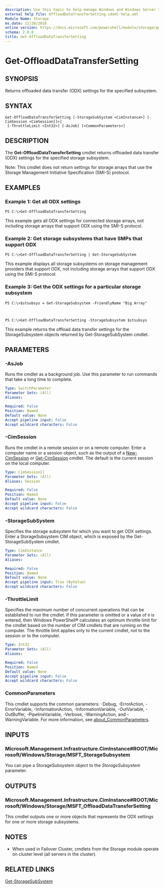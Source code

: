 ```yaml
---
description: Use this topic to help manage Windows and Windows Server technologies with Windows PowerShell.
external help file: OffloadDataTransferSetting.cdxml-help.xml
Module Name: Storage
ms.date: 12/20/2016
online version: https://docs.microsoft.com/powershell/module/storage/get-offloaddatatransfersetting?view=windowsserver2016-ps&wt.mc_id=ps-gethelp
schema: 2.0.0
title: Get-OffloadDataTransferSetting
---
```


# Get-OffloadDataTransferSetting

## SYNOPSIS
Returns offloaded data transfer (ODX) settings for the specified subsystem.

## SYNTAX

```
Get-OffloadDataTransferSetting [-StorageSubSystem <CimInstance>] [-CimSession <CimSession[]>]
 [-ThrottleLimit <Int32>] [-AsJob] [<CommonParameters>]
```

## DESCRIPTION
The **Get-OffloadDataTransferSetting** cmdlet returns offloaded data transfer (ODX) settings for the specified storage subsystem.

Note: This cmdlet does not return settings for storage arrays that use the Storage Management Initiative Specification (SMI-S) protocol.

## EXAMPLES

### Example 1: Get all ODX settings
```
PS C:\>Get-OffloadDataTransferSetting
```

This example gets all ODX settings for connected storage arrays, not including storage arrays that support ODX using the SMI-S protocol.

### Example 2: Get storage subsystems that have SMPs that support ODX
```
PS C:\>Get-OffloadDataTransferSetting | Get-StorageSubSystem
```

This example displays all storage subsystems on storage management providers that support ODX, not including storage arrays that support ODX using the SMI-S protocol.

### Example 3: Get the ODX settings for a particular storage subsystem
```
PS C:\>$stsubsys = Get-StorageSubsystem -FriendlyName "Big Array"



PS C:\>Get-OffloadDataTransferSetting -StorageSubsystem $stsubsys
```

This example returns the offload data transfer settings for the StorageSubsystem objects returned by Get-StorageSubSystem cmdlet.

## PARAMETERS

### -AsJob
Runs the cmdlet as a background job. Use this parameter to run commands that take a long time to complete.

```yaml
Type: SwitchParameter
Parameter Sets: (All)
Aliases:

Required: False
Position: Named
Default value: None
Accept pipeline input: False
Accept wildcard characters: False
```

### -CimSession
Runs the cmdlet in a remote session or on a remote computer.
Enter a computer name or a session object, such as the output of a [New-CimSession](https://go.microsoft.com/fwlink/p/?LinkId=227967) or [Get-CimSession](https://go.microsoft.com/fwlink/p/?LinkId=227966) cmdlet.
The default is the current session on the local computer.

```yaml
Type: CimSession[]
Parameter Sets: (All)
Aliases: Session

Required: False
Position: Named
Default value: None
Accept pipeline input: False
Accept wildcard characters: False
```

### -StorageSubSystem
Specifies the storage subsystem for which you want to get ODX settings.
Enter a StorageSubsystem CIM object, which is exposed by the Get-StorageSubSystem cmdlet.

```yaml
Type: CimInstance
Parameter Sets: (All)
Aliases:

Required: False
Position: Named
Default value: None
Accept pipeline input: True (ByValue)
Accept wildcard characters: False
```

### -ThrottleLimit
Specifies the maximum number of concurrent operations that can be established to run the cmdlet.
If this parameter is omitted or a value of `0` is entered, then Windows PowerShell® calculates an optimum throttle limit for the cmdlet based on the number of CIM cmdlets that are running on the computer.
The throttle limit applies only to the current cmdlet, not to the session or to the computer.

```yaml
Type: Int32
Parameter Sets: (All)
Aliases:

Required: False
Position: Named
Default value: None
Accept pipeline input: False
Accept wildcard characters: False
```

### CommonParameters
This cmdlet supports the common parameters: -Debug, -ErrorAction, -ErrorVariable, -InformationAction, -InformationVariable, -OutVariable, -OutBuffer, -PipelineVariable, -Verbose, -WarningAction, and -WarningVariable. For more information, see [about_CommonParameters](https://go.microsoft.com/fwlink/?LinkID=113216).

## INPUTS

### Microsoft.Management.Infrastructure.CimInstance#ROOT/Microsoft/Windows/Storage/MSFT_StorageSubsystem
You can pipe a StorageSubsystem object to the *StorageSubsystem* parameter.

## OUTPUTS

### Microsoft.Management.Infrastructure.CimInstance#ROOT/Microsoft/Windows/Storage/MSFT_OffloadDataTransferSetting
This cmdlet outputs one or more objects that represents the ODX settings for one or more storage subsystems.

## NOTES

* When used in Failover Cluster, cmdlets from the Storage module operate on cluster level (all servers in the cluster).

## RELATED LINKS

[Get-StorageSubSystem](./Get-StorageSubsystem.md)


